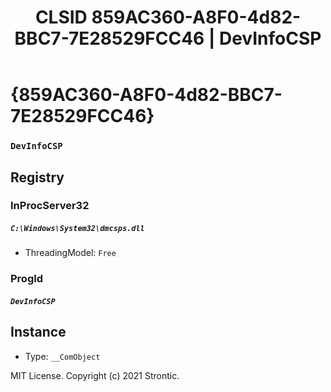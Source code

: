 ﻿---
title: "CLSID 859AC360-A8F0-4d82-BBC7-7E28529FCC46 | DevInfoCSP"
excerpt: What is COM-Object CLSID 859AC360-A8F0-4d82-BBC7-7E28529FCC46?
---

# {859AC360-A8F0-4d82-BBC7-7E28529FCC46}

### `DevInfoCSP`

## Registry


### InProcServer32

##### `C:\Windows\System32\dmcsps.dll`
* ThreadingModel: `Free`

### ProgId

##### `DevInfoCSP`

## Instance

* Type: `__ComObject`

MIT License. Copyright (c) 2021 Strontic.


